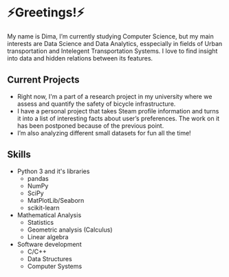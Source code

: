 # ⚡Greetings!⚡

My name is Dima, I’m currently studying Computer Science, but my main interests are Data Science and Data Analytics, esspecially in fields of Urban transportation and Intelegent Transportation Systems. I love to find insight into data and hidden relations between its features.

## Current Projects

- Right now, I'm a part of a research project in my university where we assess and quantify the safety of bicycle infrastructure.
- I have a personal project that takes Steam profile information and turns it into a list of interesting facts about user’s preferences. The work on it has been postponed because of the previous point.
- I’m also analyzing different small datasets for fun all the time!
 
## Skills
- Python 3 and it's libraries
  - pandas
  - NumPy
  - SciPy
  - MatPlotLib/Seaborn
  - scikit-learn
- Mathematical Analysis
  - Statistics
  - Geometric analysis (Calculus)
  - Linear algebra
- Software development
  - C/C++
  - Data Structures
  - Computer Systems
<!--
## Links
- [LinkedIn](https://www.linkedin.com/in/medvedkov-d/)
- [Kaggle](https://www.kaggle.com/dimamdv)


**DimaMdv/DimaMdv** is a ✨ _special_ ✨ repository because its `README.md` (this file) appears on your GitHub profile.

Here are some ideas to get you started:

- 🔭 I’m currently working on ...
- 🌱 I’m currently learning ...
- 👯 I’m looking to collaborate on ...
- 🤔 I’m looking for help with ...
- 💬 Ask me about ...
- 📫 How to reach me: ...
- 😄 Pronouns: ...
- ⚡ Fun fact: ...
-->
